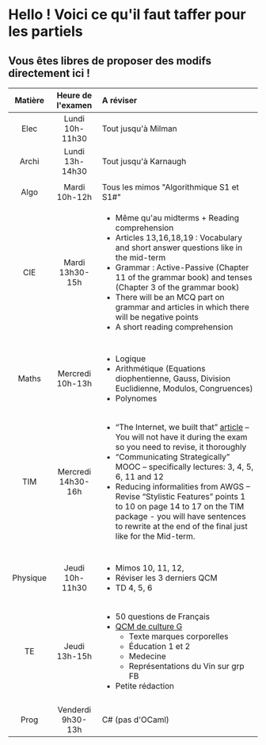 # Hello ! Voici ce qu'il faut taffer pour les partiels

## Vous êtes libres de proposer des modifs directement ici !


|  Matière |  Heure de l'examen |                                                                                                                                                                                                       A réviser                                                                                                                                                                                                      |
|:--------:|:---------------------------------------:|:--------------------------------------------------------------------------------------------------------------------------------------------------------------------------------------------------------------------------------------------------------------------------------------------------------------------------------------------------------------------------------------------------------------------|
|   Elec   |   Lundi 10h-11h30  | Tout jusqu'à Milman                                                                                                                                                                                                                                                                                                                                                                                                  |
|   Archi  |   Lundi 13h-14h30  | Tout jusqu'à Karnaugh                                                                                                                                                                                                                                                                                                                                                                                                |
|          |                    |                                                                                                                                                                                                                                                                                                                                                                                                                      |
|   Algo   |    Mardi 10h-12h   | Tous les mimos "Algorithmique S1 et S1#"                                                                                                                                                                                                                                                                                                                                                                             |
|    CIE   |   Mardi 13h30-15h  | <ul><li>Même qu'au midterms + Reading comprehension</li><li>Articles 13,16,18,19 : Vocabulary and short answer questions like in the mid-term </li><li>Grammar : Active-Passive (Chapter 11 of the grammar book) and tenses (Chapter 3 of the grammar book)</li><li>There will be an MCQ part on grammar and articles in which there will be negative points</li><li>A short reading comprehension</li></ul>                                                  |
|          |                    |                                                                                                                                                                                                                                                                                                                                                                                                                      |
|   Maths  |  Mercredi 10h-13h  | <ul><li>Logique</li><li>Arithmétique (Equations diophentienne, Gauss, Division Euclidienne, Modulos, Congruences)</li><li>Polynomes</li></ul>                                                                                                                                                                                                                                                                                |
|    TIM   | Mercredi 14h30-16h | <ul><li>“The Internet, we built that” [article](http://www.nytimes.com/2012/09/23/magazine/the-internet-we-built-that.html) – You will not have it during the exam so you need to revise, it thoroughly </li><li>“Communicating Strategically” MOOC – specifically lectures: 3, 4, 5, 6, 11 and 12 </li><li>Reducing informalities from AWGS – Revise “Stylistic Features” points 1 to 10 on page 14 to 17 on the TIM package - you will have sentences to rewrite at the end of the final just like for the Mid-term. </li></ul>|
|          |                    |                                                                                                                                                                                                                                                                                                                                                                                                                      |
| Physique |   Jeudi 10h-11h30  | <ul><li>Mimos 10, 11, 12,</li><li>Réviser les 3 derniers QCM </li><li>TD 4, 5, 6</li></ul>                                                                                                                                                                                                                                                                                                                                 |
|    TE    |    Jeudi 13h-15h   | <ul><li>50 questions de Français </li><li>[QCM de culture G](../../Documents/TE/Docs_Partiel) <ul><li>Texte marques corporelles</li><li>Éducation 1 et 2</li><li>Medecine</li><li>Représentations du Vin sur grp FB</li></ul></li><li>Petite rédaction </li></ul>                                                                                                                                                                                                                                                        |
|          |                    |                                                                                                                                                                                                                                                                                                                                                                                                                      |
|   Prog   |  Venderdi 9h30-13h | C# (pas d'OCaml)                                                                                                                                                                                                                                                                                                                                                                                                     |
